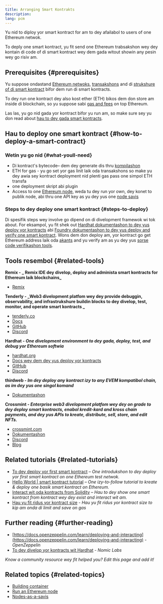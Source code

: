 ```yaml
---
title: Arranging Smart Kontrakts
description:
lang: pcm
---
```


Yu nid to diploy yor smart kontract for am to dey afailabol to users of one Ethereum netwok.

To deply one smart kontract, yu fit send one Ethereum trabsakshon wey dey kontain di code of di smart kontract wey dem gada witout showin any pesin wey go risiv am.

## Prerequisites {#prerequisites}

Yu suppose ondastand [Ethereum netwoks](/developers/docs/networks/), [transakshons](/developers/docs/transactions/) and di [ strukshure of di smart kontract](/developers/docs/smart-contracts/anatomy/) bifor dem run di smart kontracts.

To dey run one kontract dey also kost ether (ETH) bikos dem don store am inside di blockchain, so yu suppose sabi [gas and fees](/developers/docs/gas/) on top Ethereum.

Las las, yu go nid gada yor kontract bifor yu run am, so make sure sey yu don read about [hau to dey gada smart kontracts](/developers/docs/smart-contracts/compiling/).

## Hau to deploy one smart kontract {#how-to-deploy-a-smart-contract}

### Wetin yu go nid {#what-youll-need}

- Di kontract's bytecode– dem dey generate dis thru [kompilashon](/developers/docs/smart-contracts/compiling/)
- ETH for gas - yu go set yor gas linit laik oda transakshons so make yu dey awia sey kontract deployment nid plenti gas pass one simpol ETH transfa
- one deployment skript abi plugin
- Access to one [Ethereum node](/developers/docs/nodes-and-clients/), weda tu dey run yor own, dey konet to publik node, abi thru one API key as yu dey yus one [node savis](/developers/docs/nodes-and-clients/nodes-as-a-service/)

### Steps to dey deploy one smart kontract {#steps-to-deploy}

Di spesifik steps wey involve go dipend on di divelopment framewok wi tok about. For eksampol, yu fit shek out [Hardhat dokumentashon to dey yus deploy yor kontracts](https://hardhat.org/guides/deploying.html) abi [Foundry dokumentashon to dey yus deploy and verify one smart kontract](https://book.getfoundry.sh/forge/deploying). Wons dem don deploy am, yor kontract go get Ethereum address laik oda [akants](/developers/docs/accounts/) and yu verify am as yu dey yus [sorse code verifikashon tools](/developers/docs/smart-contracts/verifying/#source-code-verification-tools).

## Tools resembol {#related-tools}

**Remix - _ Remix IDE dey divelop, deploy and administa smart kontracts for Ethereum laik blockchains_**

- [Remix](https://remix.ethereum.org)

**Tenderly - _Web3 divelopment platfom wey dey provide debuggin, observability, and infrastrukshure buildin blocks to dey divelop, test, monitor, and operate smart kontracts _**

- [tenderly.co](https://tenderly.co/)
- [Docs](https://docs.tenderly.co/)
- [GitHub](https://github.com/Tenderly)
- [Discord](https://discord.gg/eCWjuvt)

**Hardhat - _One divelopment environment to dey gada, deploy, test, and debug yor Ethereum softwia_**

- [hardhat.org](https://hardhat.org/getting-started/)
- [Docs wey dem dey yus deploy yor kontracts](https://hardhat.org/guides/deploying.html)
- [GitHub](https://github.com/nomiclabs/hardhat)
- [Discord](https://discord.com/invite/TETZs2KK4k)

**thirdweb - _Im dey deploy any kontract izy to any EVEM kompatibol chain, as im dey yus one singol komand_**

- [Dokumentashon](https://portal.thirdweb.com/deploy/)

**Crossmint - _Enterprise web3 divelopment platfom wey dey on grade to dey deploy smart kontracts, enabol kredit-kard and kross chain payments, and dey yus APIs to kreate, distribute, sell, store, and edit NFTs._**

- [crossmint.com](https://www.crossmint.com)
- [Dokumentashon](https://docs.crossmint.com)
- [Discord](https://discord.com/invite/crossmint)
- [Blog](https://blog.crossmint.com)

## Related tutorials {#related-tutorials}

- [To dey deploy yor first smart kontract](/developers/tutorials/deploying-your-first-smart-contract/) _– One introdukshon to dey deploy yor first smart kontract on one Ethereum test netwok._
- [Hello World | smart kontract tutorial](/developers/tutorials/hello-world-smart-contract/) _– One izy-to-follow tutorial to kreate & deploy one basik smart kontract on Ethereum._
- [Interact wit oda kontracts from Solidity](/developers/tutorials/interact-with-other-contracts-from-solidity/) _– Hau to dey show one smart kontract from kontract wey dey exist and interact wit am._
- [ Hau yu fit ridus yor kontract size](/developers/tutorials/downsizing-contracts-to-fight-the-contract-size-limit/) _- Hau yu fit ridus yor kontract size to kip am onda di limit and save on gas_

## Further reading {#further-reading}

- [https://docs.openzeppelin.com/learn/deploying-and-interacting](https://docs.openzeppelin.com/learn/deploying-and-interacting) - _OpenZeppelin_
- [To dey divelop yor kontracts wit Hardhat](https://hardhat.org/guides/deploying.html) - _Nomic Labs_

_Know a community resource wey fit helped you? Edit this page and add it!_

## Related topics {#related-topics}

- [Building container](/developers/docs/frameworks/)
- [Run an Ethereum node](/developers/docs/nodes-and-clients/run-a-node/)
- [Nodes-as-a-savis](/developers/docs/nodes-and-clients/nodes-as-a-service)
